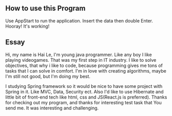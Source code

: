 ## How to use this Program 
Use AppStart to run the application.
Insert the data then double Enter. Hooray! It's working!

## Essay

Hi, my name is Hai Le, I'm young java programmer.
Like any boy I like playing videogames. That was my first step in IT industry.
I like to solve objectives, that why i like to code, because programming gives me tons of tasks that I can solve in comfort.
I'm in love with creating algorithms, maybe I'm still not good, but I'm doing my best.

I studying Spring framework so it would be nice to have some project with Spring in it. Like MVC, Data, Security ect.
Also I'd like to use Hibernate and little bit of front-end tech like html, css and JS(React.js is preferred).
Thanks for checking out my program, and thanks for interesting test task that You send me. It was interesting and challenging.